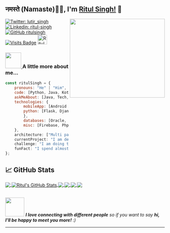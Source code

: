 
## नमस्ते (Namaste)🙏🏻, I'm [Ritul Singh!](https://ritulsingh.github.io/lutirsingh/) 👋 <br>
<a href="https://github.com/ritulsingh"><img align='right' src="https://media.giphy.com/media/SWoSkN6DxTszqIKEqv/giphy.gif" width="300" height="250"> </a>

[![Twitter: lutir_singh](https://img.shields.io/twitter/follow/lutir_singh?style=social)](https://twitter.com/lutir_singh)
[![Linkedin: ritul-singh](https://img.shields.io/badge/-ritulsingh-blue?style=flat-square&logo=Linkedin&logoColor=white&link=https://www.linkedin.com/in/ritul-singh/)](https://www.linkedin.com/in/ritul-singh/)
[![GitHub ritulsingh](https://img.shields.io/github/followers/ritulsingh?label=follow&style=social)](https://github.com/ritulsingh)
[![Visits Badge](https://badges.pufler.dev/visits/ritulsingh/ritulsingh)](https://github.com/ritulsingh/ritulsingh)
<a href="https://dev.to/ritulsingh"><img src="https://d2fltix0v2e0sb.cloudfront.net/dev-badge.svg" alt="Ritul Singh's DEV Profile" height="30" width="30"></a>
### <a href="https://github.com/ritulsingh"><img src="https://media.giphy.com/media/VgCDAzcKvsR6OM0uWg/giphy.gif" width="50"> </a> A little more about me...  

```javascript
const ritulSingh = {
    pronouns: "He" | "Him",
    code: [Python, Java, Kotlin, C++ , HTML],
    askMeAbout: [Java, Tech, Android Application],
    technologies: {
        mobileApp: [Android Application, Flutter Application],
        python: [Flask, Django, Numpy]
        },
        databases: [Oracle, MySql, Sqlite],
        misc: [Firebase, Php]
    },
    architecture: ["Multi page applications", "Progressive web applications", "Single page applications"],
    currentProject: "I am developing Cheat android application using kotlin",
    challenge: "I am doing the #100DaysOfCode challenge focused on python and kotlin",
    funFact: "I spend almost 6 to 7 hours with my laptop every day"
};
```
 ## &#x1f4c8; GitHub Stats
<a href="https://github.com/ritulsingh">
  <img align="center" src="https://github-readme-stats.vercel.app/api/top-langs/?username=ritulsingh&hide=html,css,&title_color=ffffff&text_color=c9cacc&icon_color=2bbc8a&bg_color=1d1f21" />
</a>

<a href="https://github.com/ritulsingh">
  <img align="center" src="https://github-readme-stats.vercel.app/api?username=ritulsingh&show_icons=true&line_height=27&count_private=true&title_color=ffffff&text_color=c9cacc&icon_color=2bbc8a&bg_color=1d1f21" alt="Ritul's GitHub Stats" />
</a>

<a href="https://github.com/ritulsingh/AgeCalculator">
  <img align="center" src="https://github-readme-stats.vercel.app/api/pin/?username=ritulsingh&repo=AgeCalculator&title_color=ffffff&text_color=c9cacc&icon_color=2bbc8a&bg_color=1d1f21" />
</a>

<a href="https://github.com/ritulsingh/BirthdayGreetApp">
  <img align="center" src="https://github-readme-stats.vercel.app/api/pin/?username=ritulsingh&repo=BirthdayGreetApp&title_color=ffffff&text_color=c9cacc&icon_color=2bbc8a&bg_color=1d1f21" />
</a>

<a href="https://github.com/ritulsingh/DataStructreCode">
  <img align="center" src="https://github-readme-stats.vercel.app/api/pin/?username=ritulsingh&repo=DataStructreCode&title_color=ffffff&text_color=c9cacc&icon_color=2bbc8a&bg_color=1d1f21" />
</a>

<a href="https://github.com/ritulsingh/AnalogClock">
  <img align="center" src="https://github-readme-stats.vercel.app/api/pin/?username=ritulsingh&repo=AnalogClock&title_color=ffffff&text_color=c9cacc&icon_color=2bbc8a&bg_color=1d1f21" />
</a>

<br><a href="https://github.com/ritulsingh"><img src="https://media.giphy.com/media/LnQjpWaON8nhr21vNW/giphy.gif" width="60"><a> <em><b>I love connecting with different people</b> so if you want to say <b>hi, I'll be happy to meet you more!</b> :)</em>

---
